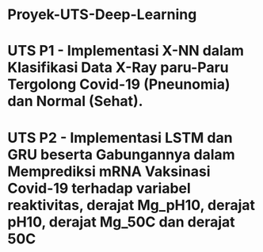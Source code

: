 # Proyek-UTS-Deep-Learning
# UTS P1 - Implementasi X-NN dalam Klasifikasi Data X-Ray paru-Paru Tergolong Covid-19 (Pneunomia) dan Normal (Sehat).
# UTS P2 - Implementasi LSTM dan GRU beserta Gabungannya dalam Memprediksi mRNA Vaksinasi Covid-19 terhadap variabel reaktivitas, derajat Mg_pH10, derajat pH10, derajat Mg_50C dan derajat 50C
